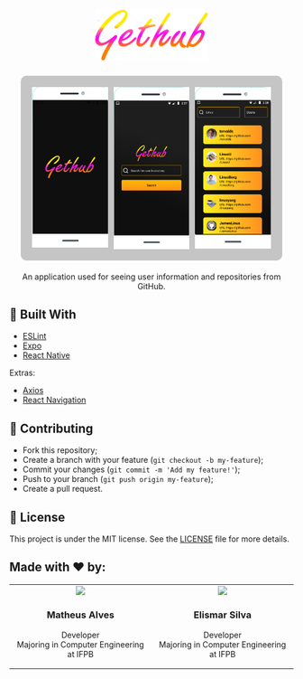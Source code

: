 <h1 align="center">
    <img alt="GetHub" src=".github/logo.png" width="200px" />
</h1>

<style>
  img {
    padding: 0;
    margin: 0;
  }
</style>

<div style="background-color: #c5c5c5; 
padding: 20px 20px; margin: 20px; border-radius: 10px; display: grid;grid-template-columns: 
repeat(3, 1fr); row-gap: 20px; column-gap: 10px">
  <img alt="" src=".github/phone1.png" />
  <img alt="" src=".github/phone2.png" />
  <img alt="" src=".github/phone3.png" />
</div>

<p align="center">
    An application used for seeing user information and repositories from GitHub.
</p>

## :rocket: Built With

- [ESLint](https://eslint.org/)
- [Expo](https://expo.io/)
- [React Native](https://reactnative.dev/)

Extras:

- [Axios](https://github.com/axios/axios)
- [React Navigation](https://reactnavigation.org/)

## :thinking: Contributing

- Fork this repository;
- Create a branch with your feature (`git checkout -b my-feature`);
- Commit your changes (`git commit -m 'Add my feature!'`);
- Push to your branch (`git push origin my-feature`);
- Create a pull request.

## :memo: License

This project is under the MIT license. See the [LICENSE](LICENSE.md) file for more details.

## Made with :heart: by:

<table width="100%">
  <tr>
    <td align="center" width="500">
      <a href="https://github.com/Dywyll">
        <img src="https://avatars3.githubusercontent.com/u/57298342?s=400&u=d871893b24a05d395aaa0159649a09f70553ba76&v=4" height="auto" width="175">
      </a>
      <h3>Matheus Alves</h3>
      <p>
        Developer
        <br>
        Majoring in Computer Engineering at IFPB
      </p>
    </td>
    <td align="center" width="500">
      <a href="https://github.com/Elismar13">
        <img src="https://avatars3.githubusercontent.com/u/49734800?s=460&u=80e44f6df8df52b72d9de74fa6492fbd05e84aab&v=4" height="auto" width="175">
      </a>
      <h3>Elismar Silva</h3>
      <p>
        Developer
        <br>
        Majoring in Computer Engineering at IFPB
      </p>
    </td>
  </tr>
</table>
